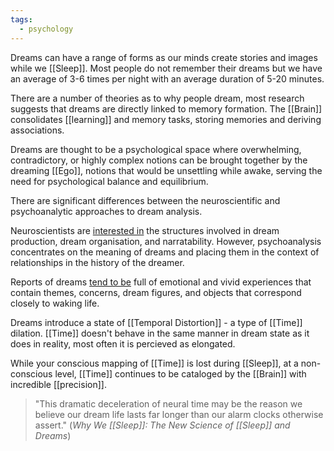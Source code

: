 ```yaml
---
tags:
  - psychology
---
```

Dreams can have a range of forms as our minds create stories and images while we [[Sleep]]. Most people do not remember their dreams but we have an average of 3-6 times per night with an average duration of 5-20 minutes.

There are a number of theories as to why people dream, most research suggests that dreams are directly linked to memory formation. The [[Brain]] consolidates [[learning]] and memory tasks, storing memories and deriving associations.

Dreams are thought to be a psychological space where overwhelming, contradictory, or highly complex notions can be brought together by the dreaming [[Ego]], notions that would be unsettling while awake, serving the need for psychological balance and equilibrium.

There are significant differences between the neuroscientific and psychoanalytic approaches to dream analysis.

Neuroscientists are [interested in](https://www.ncbi.nlm.nih.gov/pubmed/10669969) the structures involved in dream production, dream organisation, and narratability. However, psychoanalysis concentrates on the meaning of dreams and placing them in the context of relationships in the history of the dreamer.

Reports of dreams [tend to be](https://www.ncbi.nlm.nih.gov/pubmed/21075010/) full of emotional and vivid experiences that contain themes, concerns, dream figures, and objects that correspond closely to waking life.

Dreams introduce a state of [[Temporal Distortion]] - a type of [[Time]] dilation. [[Time]] doesn't behave in the same manner in dream state as it does in reality, most often it is percieved as elongated.

While your conscious mapping of [[Time]] is lost during [[Sleep]], at a non-conscious level, [[Time]] continues to be cataloged by the [[Brain]] with incredible [[precision]].

> "This dramatic deceleration of neural time may be the reason we believe our dream life lasts far longer than our alarm clocks otherwise assert."
> (_Why We [[Sleep]]: The New Science of [[Sleep]] and Dreams_)
